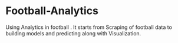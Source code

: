 # Football-Analytics
Using Analytics in football . It starts from Scraping of football data to building models and predicting along with Visualization.
